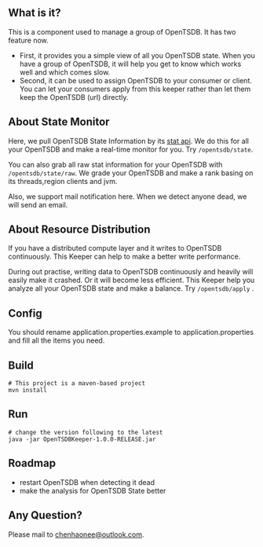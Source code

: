 ## What is it?
This is a component used to manage a group of OpenTSDB. It has two feature now.

- First, it provides you a simple view of all you OpenTSDB state. When you have a group of OpenTSDB, it will help you get to know which works well and which comes slow.
- Second, it can be used to assign OpenTSDB to your consumer or client. You can let your consumers apply from this keeper rather than let them keep the OpenTSDB (url) directly.

## About State Monitor
Here, we pull OpenTSDB State Information by its [stat api](http://opentsdb.net/docs/build/html/api_http/stats/index.html). We do this for all your OpenTSDB and make a real-time monitor for you. Try `/opentsdb/state`. 

You can also grab all raw stat information for your OpenTSDB with `/opentsdb/state/raw`. We grade your OpenTSDB and make a rank basing on its threads,region clients and jvm. 

Also, we support mail notification here. When we detect anyone dead, we will send an email.

## About Resource Distribution
If you have a distributed compute layer and it writes to OpenTSDB continuously. This Keeper can help to make a better write performance.

During out practise, writing data to OpenTSDB continuously and heavily will easily make it crashed. Or it will become less efficient. This Keeper help you analyze all your OpenTSDB state and make a balance. Try `/opentsdb/apply` .



## Config

You should rename application.properties.example to application.properties and fill all the items you need.

## Build
```
# This project is a maven-based project
mvn install
```

## Run
```
# change the version following to the latest
java -jar OpenTSDBKeeper-1.0.0-RELEASE.jar
```

## Roadmap
- restart OpenTSDB when detecting it dead
- make the analysis for OpenTSDB State better

## Any Question?
Please mail to chenhaonee@outlook.com.